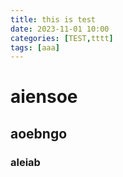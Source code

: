 ```yaml
---
title: this is test
date: 2023-11-01 10:00
categories: [TEST,tttt]
tags: [aaa]
---
```



# aiensoe

## aoebngo

### aleiab